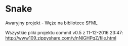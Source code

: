 # Snake
Awaryjny projekt - Węże na bibliotece SFML

Wszystkie pliki projektu commit v0.5 z 11-12-2016 23:47: http://www109.zippyshare.com/v/nNlGHPqZ/file.html
